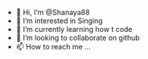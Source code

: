 - 👋 Hi, I’m @Shanaya88
- 👀 I’m interested in Singing
- 🌱 I’m currently learning how t code
- 💞️ I’m looking to collaborate on github
- 📫 How to reach me ...

<!---
Shanaya88/Shanaya88 is a ✨ special ✨ repository because its `README.md` (this file) appears on your GitHub profile.
You can click the Preview link to take a look at your changes.
--->
